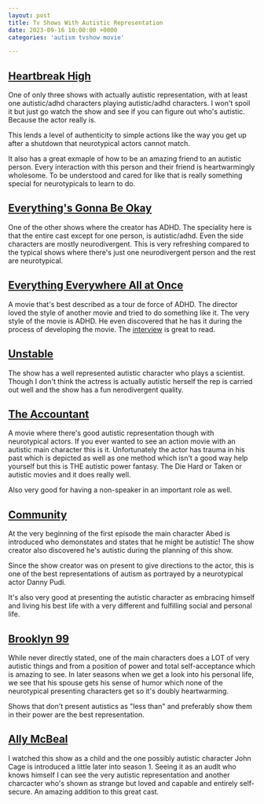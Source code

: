 ```yaml
---
layout: post
title: Tv Shows With Autistic Representation
date: 2023-09-16 10:00:00 +0000
categories: 'autism tvshow movie'

---
```


## [Heartbreak High](https://www.netflix.com/watch/81342553?source=35)
One of only three shows with actually autistic representation, with at least one autistic/adhd characters playing autistic/adhd characters. I won't spoil it but just go watch the show and see if you can figure out who's autistic. Because the actor really is.

This lends a level of authenticity to simple actions like the way you get up after a shutdown that neurotypical actors cannot match.

It also has a great exmaple of how to be an amazing friend to an autistic person. Every interaction with this person and their friend is heartwarmingly wholesome. To be understood and cared for like that is really something special for neurotypicals to learn to do.

## [Everything's Gonna Be Okay](https://www.imdb.com/title/tt8680006/)
One of the other shows where the creator has ADHD. The speciality here is that the entire cast except for one person, is autistic/adhd. Even the side characters are mostly neurodivergent. This is very refreshing compared to the typical shows where there's just one neurodivergent person and the rest are neurotypical.

## [Everything Everywhere All at Once](https://www.imdb.com/title/tt6710474/)
A movie that's best described as a tour de force of ADHD. The director loved the style of another movie and tried to do something like it. The very style of the movie is ADHD. He even discovered that he has it during the process of developing the movie. The [interview](https://www.salon.com/2022/04/17/everything-everywhere-all-at-once-daniels-adhd/) is great to read.


## [Unstable](https://www.netflix.com/watch/81500842?source=35)
The show has a well represented autistic character who plays a scientist. Though I don't think the actress is actually autistic herself the rep is carried out well and the show has a fun nerodivergent quality.

## [The Accountant](https://www.netflix.com/watch/80071227?source=35)
A movie where there's good autistic representation though with neurotypical actors. If you ever wanted to see an action movie with an autistic main character this is it. Unfortunately the actor has trauma in his past which is depicted as well as one method which isn't a good way help yourself but this is THE autistic power fantasy. The Die Hard or Taken or autistic movies and it does really well.

Also very good for having a non-speaker in an important role as well.

## [Community](https://www.netflix.com/watch/70155589?source=35)
At the very beginning of the first episode the main character Abed is introduced who demonstates and states that he might be autistic! The show creator also discovered he's autistic during the planning of this show.

Since the show creator was on present to give directions to the actor, this is one of the best representations of autism as portrayed by a neurotypical actor Danny Pudi.

It's also very good at presenting the autistic character as embracing himself and living his best life with a very different and fulfilling social and personal life.

## [Brooklyn 99](https://www.netflix.com/watch/70281562?source=35)
While never directly stated, one of the main characters does a LOT of very autistic things and from a position of power and total self-acceptance which is amazing to see. In later seasons when we get a look into his personal life, we see that his spouse gets his sense of humor which none of the neurotypical presenting characters get so it's doubly heartwarming.

Shows that don't present autistics as "less than" and preferably show them in their power are the best representation.

## [Ally McBeal](https://www.imdb.com/title/tt0118254/)
I watched this show as a child and the one possibly autistic character John Cage is introduced a little later into season 1. Seeing it as an audlt who knows himself I can see the very autistic representation and another charcacter who's shown as strange but loved and capable and entirely self-secure. An amazing addition to this great cast.

